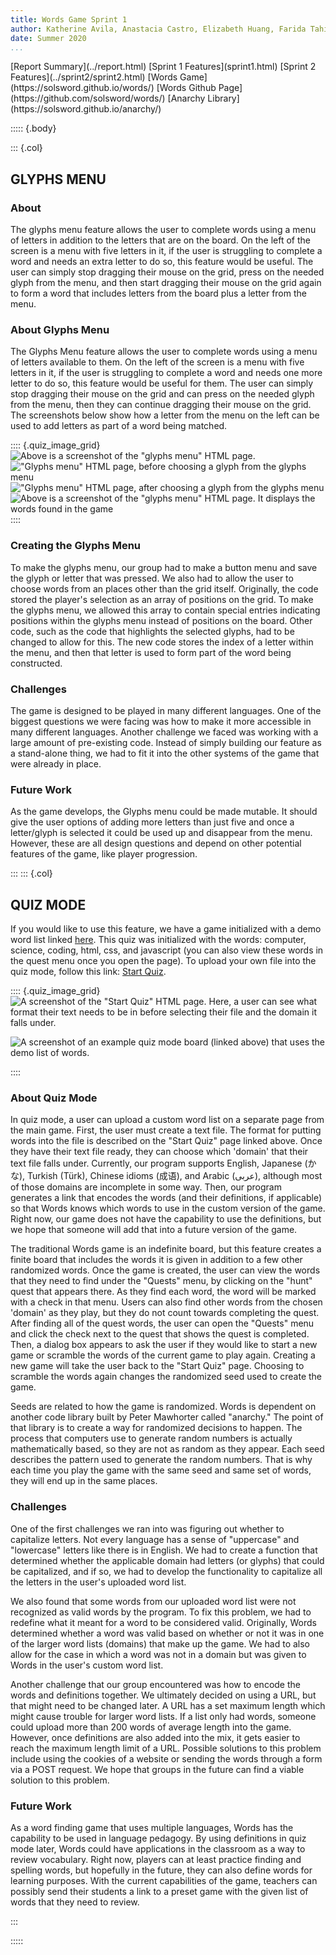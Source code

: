 ```yaml
---
title: Words Game Sprint 1
author: Katherine Avila, Anastacia Castro, Elizabeth Huang, Farida Tahiry, and Peter Mawhorter
date: Summer 2020
...
```


<nav>
[Report Summary](../report.html)
[Sprint 1 Features](sprint1.html)
[Sprint 2 Features](../sprint2/sprint2.html)
[Words Game](https://solsword.github.io/words/)
[Words Github Page](https://github.com/solsword/words/)
[Anarchy Library](https://solsword.github.io/anarchy/)
</nav>

::::: {.body}

::: {.col}

## GLYPHS MENU

### About

The glyphs menu feature allows the user to complete words using a menu of letters in addition to the letters that are on the board. On the left of the screen is a menu with five letters in it, if the user is struggling to complete a word and needs an extra letter to do so, this feature would be useful. The user can simply stop dragging their mouse on the grid, press on the needed glyph from the menu, and then start dragging their mouse on the grid again to form a word that includes letters from the board plus a letter from the menu.   

### About Glyphs Menu

The Glyphs Menu feature allows the user to complete words using a menu of letters available to them. On the left of the screen is a menu with five letters in it, if the user is struggling to complete a word and needs one more letter to do so, this feature would be useful for them. The user can simply stop dragging their mouse on the grid and can press on the needed glyph from the menu, then they can continue dragging their mouse on the grid.   
The screenshots below show how a letter from the menu on the left can be used to add letters as part of a word being matched.

:::: {.quiz_image_grid}
![Above is a screenshot of the "glyphs menu" HTML page. ](GM3.jpg)
!["Glyphs menu" HTML page, before choosing a glyph from the glyphs menu ](GM2.jpg)
!["Glyphs menu" HTML page, after choosing a glyph from the glyphs menu](GM1.jpg)
![Above is a screenshot of the "glyphs menu" HTML page. It displays the words found in the game](GM.jpg)
::::

### Creating the Glyphs Menu

To make the glyphs menu, our group had to make a button menu and save the glyph or letter that was pressed. We also had to allow the user to choose words from an places other than the grid itself. Originally, the code stored the player's selection as an array of positions on the grid. To make the glyphs menu, we allowed this array to contain special entries indicating positions within the glyphs menu instead of positions on the board. Other code, such as the code that highlights the selected glyphs, had to be changed to allow for this. The new code stores the index of a letter within the menu, and then that letter is used to form part of the word being constructed.

### Challenges

The game is designed to be played in many different languages. One of the biggest questions we were facing was how to make it more accessible in many different languages. Another challenge we faced was working with a large amount of pre-existing code. Instead of simply building our feature as a stand-alone thing, we had to fit it into the other systems of the game that were already in place.


### Future Work

As the game develops, the Glyphs menu could be made mutable. It should give the user options of adding more letters than just five and once a letter/glyph is selected it could be used up and disappear from the menu. However, these are all design questions and depend on other potential features of the game, like player progression.

:::
::: {.col}

## QUIZ MODE

If you would like to use this feature, we have a game initialized with a demo word list linked <a href="https://cs.wellesley.edu/~expressive/words/index.html#mode=quiz,words=computer`definition%25201~science`definition%25202~coding`definition%25203~html`definition%25204~css`definition%25205~javascript`definition%25206,domain=English">here</a>. This quiz was initialized with the words: computer, science, coding, html, css, and javascript (you can also view these words in the quest menu once you open the page). To upload your own file into the quiz mode, follow this link: <a href="https://cs.wellesley.edu/~expressive/words/start_quiz.html">Start Quiz</a>.

:::: {.quiz_image_grid}
![A screenshot of the "Start Quiz" HTML page. Here, a user can see what format their text needs to be in before selecting their file and the domain it falls under.](start_quiz.JPG)


![A screenshot of an example quiz mode board (linked above) that uses the demo list of words.](quiz_demo_img.JPG)

::::

### About Quiz Mode

In quiz mode, a user can upload a custom word list on a separate page from the main game. First, the user must create a text file. The format for putting words into the file is described on the "Start Quiz" page linked above. Once they have their text file ready, they can choose which 'domain' that their text file falls under. Currently, our program supports English, Japanese (かな), Turkish (Türk), Chinese idioms (成语), and Arabic (عربى), although most of those domains are incomplete in some way. Then, our program generates a link that encodes the words (and their definitions, if applicable) so that Words knows which words to use in the custom version of the game. Right now, our game does not have the capability to use the definitions, but we hope that someone will add that into a future version of the game.

The traditional Words game is an indefinite board, but this feature creates a finite board that includes the words it is given in addition to a few other randomized words. Once the game is created, the user can view the words that they need to find under the "Quests" menu, by clicking on the "hunt" quest that appears there. As they find each word, the word will be marked with a check in that menu. Users can also find other words from the chosen 'domain' as they play, but they do not count towards completing the quest. After finding all of the quest words, the user can open the "Quests" menu and click the check next to the quest that shows the quest is completed. Then, a dialog box appears to ask the user if they would like to start a new game or scramble the words of the current game to play again. Creating a new game will take the user back to the "Start Quiz" page. Choosing to scramble the words again changes the randomized seed used to create the game.

Seeds are related to how the game is randomized. Words is dependent on another code library built by Peter Mawhorter called "anarchy." The point of that library is to create a way for randomized decisions to happen. The process that computers use to generate random numbers is actually mathematically based, so they are not as random as they appear. Each seed describes the pattern used to generate the random numbers. That is why each time you play the game with the same seed and same set of words, they will end up in the same places.

### Challenges

One of the first challenges we ran into was figuring out whether to capitalize letters. Not every language has a sense of "uppercase" and "lowercase" letters like there is in English. We had to create a function that determined whether the applicable domain had letters (or glyphs) that could be capitalized, and if so, we had to develop the functionality to capitalize all the letters in the user's uploaded word list.

We also found that some words from our uploaded word list were not recognized as valid words by the program. To  fix this problem, we had to redefine what it meant for a word to be considered valid. Originally, Words determined whether a word was valid based on whether or not it was in one of the larger word lists (domains) that make up the game. We had to also allow for the case in which a word was not in a domain but was given to Words in the user's custom word list.

Another challenge that our group encountered was how to encode the words and definitions together. We ultimately decided on using a URL, but that might need to be changed later. A URL has a set maximum length which might cause trouble for larger word lists. If a list only had words, someone could upload more than 200 words of average length into the game. However, once definitions are also added into the mix, it gets easier to reach the maximum length limit of a URL. Possible solutions to this problem include using the cookies of a website or sending the words through a form via a POST request. We hope that groups in the future can find a viable solution to this problem.

### Future Work

As a word finding game that uses multiple languages, Words has the capability to be used in language pedagogy. By using definitions in quiz mode later, Words could have applications in the classroom as a way to review vocabulary. Right now, players can at least practice finding and spelling words, but hopefully in the future, they can also define words for learning purposes. With the current capabilities of the game, teachers can possibly send their students a link to a preset game with the given list of words that they need to review.

:::

:::::
